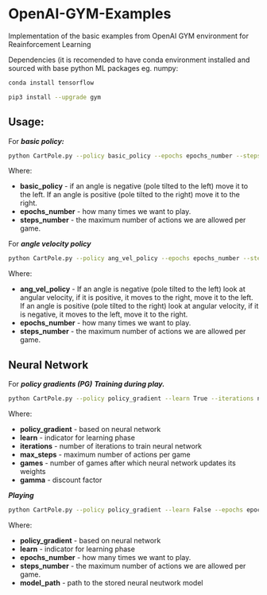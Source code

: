 # OpenAI-GYM-Examples
Implementation of the basic examples from OpenAI GYM environment for Reainforcement Learning  

Dependencies (it is recomended to have conda environment installed and sourced with base python ML packages eg. numpy:  
```bash
conda install tensorflow
```  
```bash
pip3 install --upgrade gym
```  

## Usage:

For ***basic policy:***
```bash
python CartPole.py --policy basic_policy --epochs epochs_number --steps steps_number
```  
Where:

 - **basic_policy** - if an angle is negative (pole tilted to the left) move it to the left.  If an angle is positive (pole tilted to the right) move it to the right.
 - **epochs_number** - how many times we want to play.
 - **steps_number** - the maximum number of actions we are allowed per game.

For ***angle velocity policy***
```bash
python CartPole.py --policy ang_vel_policy --epochs epochs_number --steps steps_number
```  
Where:

 - **ang_vel_policy** - If an angle is negative (pole tilted to the left) look at angular velocity, if it is positive, it moves to the right, move it to the left.  
If an angle is positive (pole tilted to the right) look at angular velocity, if it is negative, it moves to the left, move it to the right.   
 - **epochs_number** - how many times we want to play.
 - **steps_number** - the maximum number of actions we are allowed per game.

## Neural Network

For ***policy gradients (PG)***
***Training during play.***
```bash
python CartPole.py --policy policy_gradient --learn True --iterations number_of_iterations --max_steps number_of_max_steps --games number_of_games --save_iter saving_iteration_number --gamma reward_discount
```  
Where:

 - **policy_gradient** - based on neural network
 - **learn** - indicator for learning phase
 - **iterations** - number of iterations to train neural network
 - **max_steps** - maximum number of actions per game
 - **games** - number of games after which neural network updates its weights
 - **gamma** - discount factor

***Playing***
```bash
python CartPole.py --policy policy_gradient --learn False --epochs epochs_number --steps --model_path path_to_the_nn_modelsteps_number
```  
Where:

 - **policy_gradient** - based on neural network
 - **learn** - indicator for learning phase
 - **epochs_number** - how many times we want to play.
 - **steps_number** - the maximum number of actions we are allowed per game.
 - **model_path** - path to the stored neural neutwork model
